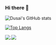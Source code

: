 ### Hi there 👋

![Dusai's GitHub stats](https://github-readme-stats.vercel.app/api?username=pwxiao&show_icons=true)

[![Top Langs](https://github-readme-stats.vercel.app/api/top-langs/?username=pwxiao&hide=html)](https://github.com/anuraghazra/github-readme-stats)




<a href="https://github.com/anuraghazra/github-readme-stats">
  <img align="center" src="https://github-readme-stats.vercel.app/api/pin/?username=pwxiao&repo=pwxiao.github.io" />
</a>
<a href="https://github.com/anuraghazra/github-readme-stats">
  <img align="center" src="https://github-readme-stats.vercel.app/api/pin/?username=pwxiao&repo=StudyBar" />
</a>

